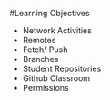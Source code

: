 #Learning Objectives

* Network Activities
* Remotes
* Fetch/ Push
* Branches
* Student Repositories
* Github Classroom
* Permissions
